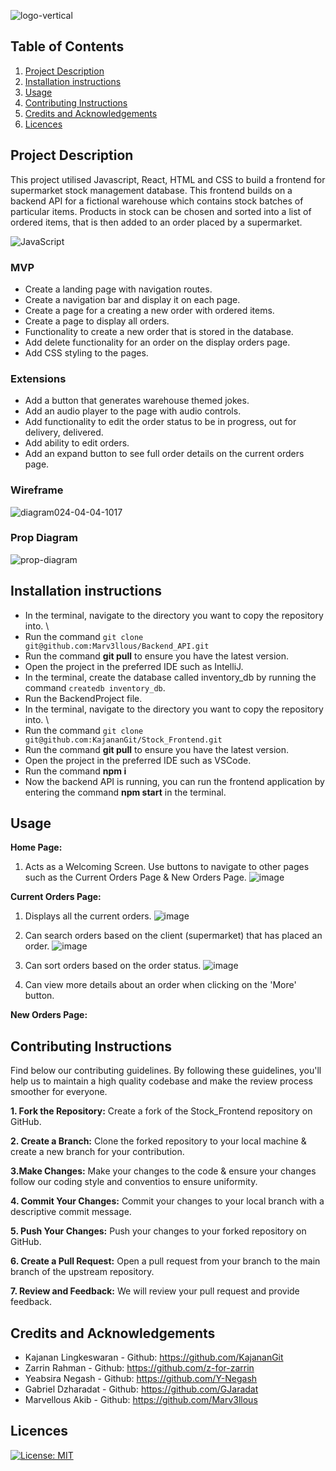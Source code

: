 ![logo-vertical](https://github.com/KajananGit/Stock_Frontend/assets/92640386/9f5b6ba0-5a55-4ded-807f-0fdc30f5fd51)

</h1>

## Table of Contents
1. [Project Description](#project-description)
2. [Installation instructions](#installation-instructions)
3. [Usage](#usage)
4. [Contributing Instructions](#contributing-instructions)
5. [Credits and Acknowledgements](#credits-and-acknowledgements)
6. [Licences](#licences)


## Project Description
This project utilised Javascript, React, HTML and CSS to build a frontend for supermarket stock management database. 
This frontend builds on a backend API for a fictional warehouse which contains stock batches of particular items. Products in stock can be chosen and sorted into a list of ordered items, that is then added to an order placed by a supermarket.


![JavaScript](https://img.shields.io/badge/javascript-grey?logo=javascript)



### MVP
- Create a landing page with navigation routes.
- Create a navigation bar and display it on each page.
- Create a page for a creating a new order with ordered items.
- Create a page to display all orders.
- Functionality to create a new order that is stored in the database.
- Add delete functionality for an order on the display orders page.
- Add CSS styling to the pages.


### Extensions
- Add a button that generates warehouse themed jokes.
- Add an audio player to the page with audio controls.
- Add functionality to edit the order status to be in progress, out for delivery, delivered.
- Add ability to edit orders.
- Add an expand button to see full order details on the current orders page.

### Wireframe 
![diagram024-04-04-1017](https://github.com/KajananGit/Stock_Frontend/assets/156658708/c2e6c41d-4128-433d-a73f-e99a491e86fe)




### Prop Diagram
![prop-diagram](https://github.com/KajananGit/Stock_Frontend/assets/149251586/b04cd8aa-c3ad-4e5c-9dde-4313cf65b462)



## Installation instructions
- In the terminal, navigate to the directory you want to copy the repository into. \
- Run the command ```git clone git@github.com:Marv3llous/Backend_API.git```
- Run the command **git pull** to ensure you have the latest version.
- Open the project in the preferred IDE such as IntelliJ.
- In the terminal, create the database called inventory_db by running the command ```createdb inventory_db```.
- Run the BackendProject file.
- In the terminal, navigate to the directory you want to copy the repository into. \
- Run the command ```git clone git@github.com:KajananGit/Stock_Frontend.git```
- Run the command **git pull** to ensure you have the latest version.
- Open the project in the preferred IDE such as VSCode.
- Run the command **npm i**
- Now the backend API is running, you can run the frontend application by entering the command **npm start** in the terminal.


## Usage
**Home Page:**
1. Acts as a Welcoming Screen. Use buttons to navigate to other pages such as the Current Orders Page & New Orders Page.
![image](https://github.com/KajananGit/Stock_Frontend/assets/100879327/e335f629-18d7-426e-afe1-a7680fafefe0)


**Current Orders Page:**
1. Displays all the current orders.
![image](https://github.com/KajananGit/Stock_Frontend/assets/100879327/ee92b6dc-01cb-43fb-a2a0-cdeea5ac5bac)

2. Can search orders based on the client (supermarket) that has placed an order.
![image](https://github.com/KajananGit/Stock_Frontend/assets/100879327/95f0a394-5f05-4baf-ad19-740508246294)

3. Can sort orders based on the order status.
![image](https://github.com/KajananGit/Stock_Frontend/assets/100879327/497d4afa-a6eb-4fb6-8da0-1716c1481d60)

4. Can view more details about an order when clicking on the 'More' button.




**New Orders Page:**

## Contributing Instructions
Find below our contributing guidelines. By following these guidelines, you'll help us to maintain a high quality codebase and make the review process smoother for everyone.

**1. Fork the Repository:** Create a fork of the Stock_Frontend repository on GitHub.

**2. Create a Branch:** Clone the forked repository to your local machine & create a new branch for your contribution.

**3.Make Changes:** Make your changes to the code & ensure your changes follow our coding style and conventios to ensure uniformity.

**4. Commit Your Changes:** Commit your changes to your local branch with a descriptive commit message.

**5. Push Your Changes:** Push your changes to your forked repository on GitHub.
     
**6. Create a Pull Request:** Open a pull request from your branch to the main branch of the upstream repository.

**7. Review and Feedback:** We will review your pull request and provide feedback.

## Credits and Acknowledgements
- Kajanan Lingkeswaran - Github: https://github.com/KajananGit
- Zarrin Rahman - Github: https://github.com/z-for-zarrin
- Yeabsira Negash - Github: https://github.com/Y-Negash
- Gabriel Dzharadat - Github: https://github.com/GJaradat
- Marvellous Akib - Github: https://github.com/Marv3llous

## Licences
[![License: MIT](https://img.shields.io/badge/License-MIT-yellow.svg)](https://opensource.org/licenses/MIT)
